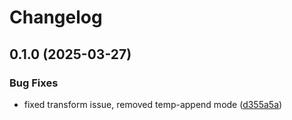 # Changelog

## 0.1.0 (2025-03-27)


### Bug Fixes

* fixed transform issue, removed temp-append mode ([d355a5a](https://github.com/dmanuel64/codablellm/commit/d355a5adc41fe0b1a407fe80b76f93e6149a4a88))
